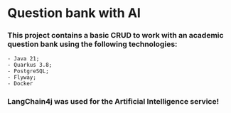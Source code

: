 # Question bank with AI

### This project contains a basic CRUD to work with an academic question bank using the following technologies:

```
- Java 21;
- Quarkus 3.8;
- PostgreSQL;
- Flyway;
- Docker
```

### LangChain4j was used for the Artificial Intelligence service!